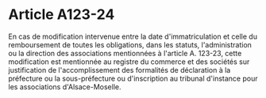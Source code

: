 # Article A123-24

En cas de modification intervenue entre la date d'immatriculation et celle du remboursement de toutes les obligations, dans les statuts, l'administration ou la direction des associations mentionnées à l'article A. 123-23, cette modification est mentionnée au registre du commerce et des sociétés sur justification de l'accomplissement des formalités de déclaration à la préfecture ou la sous-préfecture ou d'inscription au tribunal d'instance pour les associations d'Alsace-Moselle.
